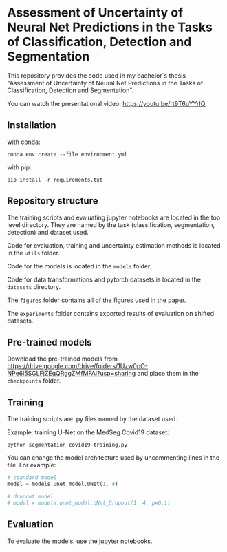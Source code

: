 # Assessment of Uncertainty of Neural Net Predictions in the Tasks of Classification, Detection and Segmentation

This repository provides the code used in my bachelor`s thesis "Assessment of Uncertainty of Neural Net Predictions in the Tasks of Classification, Detection and Segmentation".

You can watch the presentational video: https://youtu.be/rt9T6uYYrIQ

## Installation
with conda:
```
conda env create --file environment.yml
```
with pip:
```
pip install -r requirements.txt
```
## Repository structure
The training scripts and evaluating jupyter notebooks are located in the top level directory. They are named by the task (classification, segmentation, detection) and dataset used.

Code for evaluation, training and uncertainty estimation methods is located in the ``utils`` folder.

Code for the models is located in the ``models`` folder.

Code for data transformations and pytorch datasets is located in the ``datasets`` directory.

The ``figures`` folder contains all of the figures used in the paper.

The ``experiments`` folder contains exported results of evaluation on shifted datasets.

## Pre-trained models
Download the pre-trained models from https://drive.google.com/drive/folders/1Uzw0pO-NPe6l5SGLFjZEqQRggZMfMFAl?usp=sharing
and place them in the ``checkpoints`` folder.


## Training
The training scripts are .py files named by the dataset used. 

Example: training U-Net on the MedSeg Covid19 dataset:
```
python segmentation-covid19-training.py
```
You can change the model architecture used by uncommenting lines in the file. For example:

```python
# standard model
model = models.unet_model.UNet(1, 4)

# dropout model
# model = models.unet_model.UNet_Dropout(1, 4, p=0.1)
```

## Evaluation
To evaluate the models, use the jupyter notebooks.
